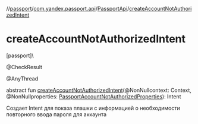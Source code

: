 //[passport](../../../index.md)/[com.yandex.passport.api](../index.md)/[PassportApi](index.md)/[createAccountNotAuthorizedIntent](create-account-not-authorized-intent.md)

# createAccountNotAuthorizedIntent

[passport]\

@CheckResult

@AnyThread

abstract fun [createAccountNotAuthorizedIntent](create-account-not-authorized-intent.md)(@NonNullcontext: Context, @NonNullproperties: [PassportAccountNotAuthorizedProperties](../-passport-account-not-authorized-properties/index.md)): Intent

Создает Intent для показа плашки с информацией о необходимости повторного ввода пароля для аккаунта
